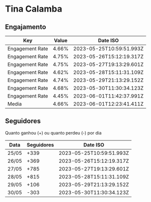 # Tina Calamba

## Engajamento

| Key             | Value | Date ISO                 |
| --------------- | ----- | ------------------------ |
| Engagement Rate | 4.66% | 2023-05-25T10:59:51.993Z |
| Engagement Rate | 4.75% | 2023-05-26T15:12:19.317Z |
| Engagement Rate | 4.75% | 2023-05-27T19:13:29.601Z |
| Engagement Rate | 4.62% | 2023-05-28T15:11:31.109Z |
| Engagement Rate | 4.74% | 2023-05-29T21:13:29.152Z |
| Engagement Rate | 4.68% | 2023-05-30T11:30:34.123Z |
| Engagement Rate | 4.45% | 2023-06-01T11:42:37.991Z |
| Media           | 4.66% | 2023-06-01T12:23:41.411Z |

## Seguidores

Quanto ganhou (+) ou quanto perdeu (-) por dia

| Data  | Seguidores | Date ISO                 |
| ----- | ---------- | ------------------------ |
| 25/05 | +339       | 2023-05-25T10:59:51.993Z |
| 26/05 | +369       | 2023-05-26T15:12:19.317Z |
| 27/05 | +785       | 2023-05-27T19:13:29.601Z |
| 28/05 | +815       | 2023-05-28T15:11:31.109Z |
| 29/05 | +106       | 2023-05-29T21:13:29.152Z |
| 30/05 | -303       | 2023-05-30T11:30:34.123Z |